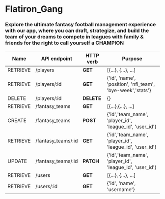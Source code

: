 # Flatiron_Gang

### Explore the ultimate fantasy football management experience with our app, where you can draft, strategize, and build the team of your dreams to compete in leagues with family & friends for the right to call yourself a CHAMPION



| **Name** | **API endpoint**   | **HTTP verb** | **Purpose**                                                |
|----------|--------------------|---------------|------------------------------------------------------------|
| RETRIEVE | /players           | **GET**       | [{...}, {...}, ...]                                        |
| RETRIEVE | /players/:id       | **GET**       | {'id', 'name', 'position', 'nfl_team', 'bye-week','stats'} |
| DELETE   | /players/:id       | **DELETE**    | {}                                                         |
| RETRIEVE | /fantasy_teams     | **GET**       | [{...},{...}, ...]                                         |
| CREATE   | /fantasy_teams     | **POST**      | {'id','team_name', 'player_id', 'league_id', 'user_id'}    |
| RETRIEVE | /fantasy_teams/:id | **GET**       | {'id','team_name', 'player_id', 'league_id', 'user_id'}    |
| UPDATE   | /fantasy_teams/:id | **PATCH**     | {'id','team_name', 'player_id', 'league_id', 'user_id'}    |
| RETRIEVE | /users             | **GET**       | [{...}, {...}, ...]                                        |
| RETRIEVE | /users/:id         | **GET**       | {'id', 'name', 'username'}                                 |